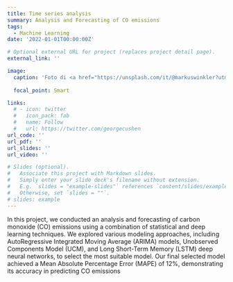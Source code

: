 ```yaml
---
title: Time series analysis
summary: Analysis and Forecasting of CO emissions
tags:
  - Machine Learning
date: '2022-01-01T00:00:00Z'

# Optional external URL for project (replaces project detail page).
external_link: ''

image:
  caption: 'Foto di <a href="https://unsplash.com/it/@markuswinkler?utm_source=unsplash&utm_medium=referral&utm_content=creditCopyText">Markus Winkler</a> su <a href="https://unsplash.com/it/foto/IrRbSND5EUc?utm_source=unsplash&utm_medium=referral&utm_content=creditCopyText">Unsplash</a>'
  
  focal_point: Smart

links:
  # - icon: twitter
  #   icon_pack: fab
  #   name: Follow
  #   url: https://twitter.com/georgecushen
url_code: ''
url_pdf: ''
url_slides: ''
url_video: ''

# Slides (optional).
#   Associate this project with Markdown slides.
#   Simply enter your slide deck's filename without extension.
#   E.g. `slides = "example-slides"` references `content/slides/example-slides.md`.
#   Otherwise, set `slides = ""`.
# slides: example
---
```


In this project, we conducted an analysis and forecasting of carbon monoxide (CO) emissions using a combination of statistical and deep learning techniques. We explored various modeling approaches, including AutoRegressive Integrated Moving Average (ARIMA) models, Unobserved Components Model (UCM), and Long Short-Term Memory (LSTM) deep neural networks, to select the most suitable model. Our final selected model achieved a Mean Absolute Percentage Error (MAPE) of 12%, demonstrating its accuracy in predicting CO emissions

